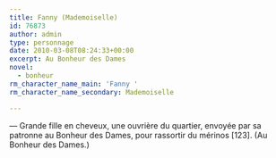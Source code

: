 ```yaml
---
title: Fanny (Mademoiselle)
id: 76873
author: admin
type: personnage
date: 2010-03-08T08:24:33+00:00
excerpt: Au Bonheur des Dames
novel:
  - bonheur
rm_character_name_main: 'Fanny '
rm_character_name_secondary: Mademoiselle

---
```

— Grande fille en cheveux, une ouvrière du quartier, envoyée par sa patronne au Bonheur des Dames, pour rassortir du mérinos [123]. (Au Bonheur des Dames.)